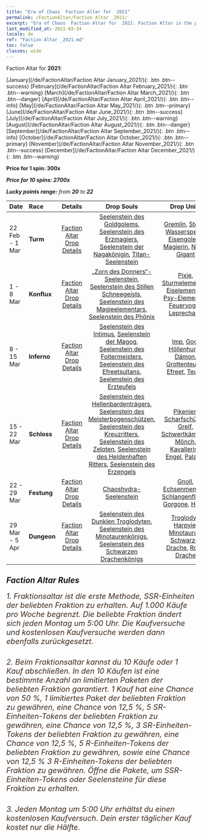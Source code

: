 ```yaml
---
title: "Era of Chaos  Faction Altar for  2021"
permalink: /FactionAltar/Faction Altar _2021/
excerpt: "Era of Chaos  Faction Altar for  2021. Faction Altar is the primary method for obtaining SSR units from the popular faction. Limited to 1,000 purchases each week. The popular faction changes at 05:00 every Monday. Purchase attempts and free purchase attempts will also reset then."
last_modified_at: 2021-03-24
locale: de
ref: "Faction Altar _2021.md"
toc: false
classes: wide
---
```


  Faction Altar for **2021:**

  [January](/de/FactionAltar/Faction Altar January_2021/){: .btn .btn--success} [February](/de/FactionAltar/Faction Altar February_2021/){: .btn .btn--warning} [March](/de/FactionAltar/Faction Altar March_2021/){: .btn .btn--danger} [April](/de/FactionAltar/Faction Altar April_2021/){: .btn .btn--info} [May](/de/FactionAltar/Faction Altar May_2021/){: .btn .btn--primary} [June](/de/FactionAltar/Faction Altar June_2021/){: .btn .btn--success} [July](/de/FactionAltar/Faction Altar July_2021/){: .btn .btn--warning} [August](/de/FactionAltar/Faction Altar August_2021/){: .btn .btn--danger} [September](/de/FactionAltar/Faction Altar September_2021/){: .btn .btn--info} [October](/de/FactionAltar/Faction Altar October_2021/){: .btn .btn--primary} [November](/de/FactionAltar/Faction Altar November_2021/){: .btn .btn--success} [December](/de/FactionAltar/Faction Altar December_2021/){: .btn .btn--warning} 

  **Price for 1 spin: 300x** <i class="fas fa-gem"/>

  **Price for 10 spins: 2700x** <i class="fas fa-gem"/>

  **Lucky points range:** from **20** to **22**

  |    Date    |  Race  |  Details  |   Drop Souls   | Drop Units |
  |:-----------|:-------|:---------:|:--------------:|:----------:|
  | 22 Feb - 1 Mar | **Turm** | [Faction Altar Drop Details](/de/FactionAltar/DROP_106/) | [Seelenstein des Goldgolems](/de/Items/unt_322/), [Seelenstein des Erzmagiers](/de/Items/unt_323/), [Seelenstein der Nagakönigin](/de/Items/unt_325/), [Titan-Seelenstein](/de/Items/unt_326/) | [Gremlin](/de/Items/unt_235/), [Stein-Wasserspeier](/de/Items/unt_236/), [Eisengolem](/de/Items/unt_237/), [Magierin](/de/Items/unt_238/), [Naga](/de/Items/unt_240/), [Gigant](/de/Items/unt_241/) | 
  | 1 - 8 Mar | **Konflux** | [Faction Altar Drop Details](/de/FactionAltar/DROP_109/) | [„Zorn des Donners“-Seelenstein](/de/Items/unt_344/), [Seelenstein des Stillen Schneegeists](/de/Items/unt_345/), [Seelenstein des Magieelementars](/de/Items/unt_347/), [Seelenstein des Phönix](/de/Items/unt_348/) | [Pixie](/de/Items/unt_262/), [Sturmelementar](/de/Items/unt_263/), [Eiselementar](/de/Items/unt_264/), [Psy-Elementar](/de/Items/unt_267/), [Feuervogel](/de/Items/unt_268/), [Leprechaun](/de/Items/unt_270/) | 
  | 8 - 15 Mar | **Inferno** | [Faction Altar Drop Details](/de/FactionAltar/DROP_105/) | [Seelenstein des Intimus](/de/Items/unt_313/), [Seelenstein der Magog](/de/Items/unt_314/), [Seelenstein des Foltermeisters](/de/Items/unt_316/), [Seelenstein des Efreetsultans](/de/Items/unt_317/), [Seelenstein des Erzteufels](/de/Items/unt_318/) | [Imp](/de/Items/unt_226/), [Gog](/de/Items/unt_227/), [Höllenhund](/de/Items/unt_228/), [Dämon](/de/Items/unt_229/), [Grottenteufel](/de/Items/unt_230/), [Efreet](/de/Items/unt_231/), [Teufel](/de/Items/unt_232/) | 
  | 15 - 22 Mar | **Schloss** | [Faction Altar Drop Details](/de/FactionAltar/DROP_101/) | [Seelenstein des Hellenbardenträgers](/de/Items/unt_282/), [Seelenstein des Meisterbogenschützen](/de/Items/unt_283/), [Seelenstein des Kreuzritters](/de/Items/unt_285/), [Seelenstein des Zeloten](/de/Items/unt_286/), [Seelenstein des Heldenhaften Ritters](/de/Items/unt_287/), [Seelenstein des Erzengels](/de/Items/unt_288/) | [Pikenier](/de/Items/unt_190/), [Scharfschütze](/de/Items/unt_191/), [Greif](/de/Items/unt_192/), [Schwertkämpfer](/de/Items/unt_193/), [Mönch](/de/Items/unt_194/), [Kavallerist](/de/Items/unt_195/), [Engel](/de/Items/unt_196/), [Paladin](/de/Items/unt_197/) | 
  | 22 - 29 Mar | **Festung** | [Faction Altar Drop Details](/de/FactionAltar/DROP_108/) | [Chaoshydra-Seelenstein](/de/Items/unt_341/) | [Gnoll](/de/Items/unt_253/), [Echsenmensch](/de/Items/unt_254/), [Schlangenfliege](/de/Items/unt_255/), [Gorgone](/de/Items/unt_257/), [Hydra](/de/Items/unt_259/) | 
  | 29 Mar - 5 Apr | **Dungeon** | [Faction Altar Drop Details](/de/FactionAltar/DROP_107/) | [Seelenstein des Dunklen Troglodyten](/de/Items/unt_328/), [Seelenstein des Minotaurenkönigs](/de/Items/unt_332/), [Seelenstein des Schwarzen Drachenkönigs](/de/Items/unt_334/) | [Troglodyt](/de/Items/unt_244/), [Harpyie](/de/Items/unt_245/), [Minotaurus](/de/Items/unt_248/), [Schwarzer Drache](/de/Items/unt_250/), [Roter Drache](/de/Items/unt_251/) | 




## Faction Altar Rules

  <span style="color: #3c2a1e;font-size:20px">1. Fraktionsaltar ist die erste Methode, SSR-Einheiten der beliebten Fraktion zu erhalten. Auf 1.000 Käufe pro Woche begrenzt. Die beliebte Fraktion ändert sich jeden Montag um 5:00 Uhr. Die Kaufversuche und kostenlosen Kaufversuche werden dann ebenfalls zurückgesetzt.</span><br/>

<br/>  <span style="color: #3c2a1e;font-size:20px">2. Beim Fraktionsaltar kannst du 10 Käufe oder 1 Kauf abschließen. In den 10 Käufen ist eine bestimmte Anzahl an limitierten Paketen der beliebten Fraktion garantiert. 1 Kauf hat eine Chance von 50 %, 1 limitiertes Paket der beliebten Fraktion zu gewähren, eine Chance von 12,5 %, 5 SR-Einheiten-Tokens der beliebten Fraktion zu gewähren, eine Chance von 12,5 %, 3 SR-Einheiten-Tokens der beliebten Fraktion zu gewähren, eine Chance von 12,5 %, 5 R-Einheiten-Tokens der beliebten Fraktion zu gewähren, sowie eine Chance von 12,5 % 3 R-Einheiten-Tokens der beliebten Fraktion zu gewähren. Öffne die Pakete, um SSR-Einheiten-Tokens oder Seelensteine für diese Fraktion zu erhalten.</span>

<br/>  <span style="color: #3c2a1e;font-size:20px">3. Jeden Montag um 5:00 Uhr erhältst du einen kostenlosen Kaufversuch. Dein erster täglicher Kauf kostet nur die Hälfte.</span><br/>

<br/>